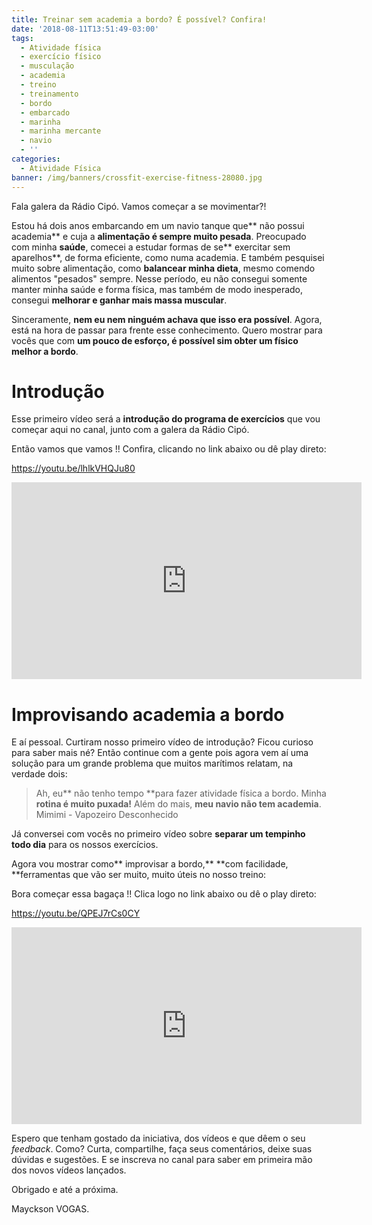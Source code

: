 ```yaml
---
title: Treinar sem academia a bordo? É possível? Confira!
date: '2018-08-11T13:51:49-03:00'
tags:
  - Atividade física
  - exercício físico
  - musculação
  - academia
  - treino
  - treinamento
  - bordo
  - embarcado
  - marinha
  - marinha mercante
  - navio
  - ''
categories:
  - Atividade Física
banner: /img/banners/crossfit-exercise-fitness-28080.jpg
---
```

Fala galera da Rádio Cipó. Vamos começar a se movimentar?!

Estou há dois anos embarcando em um navio tanque que** não possui academia** e cuja a **alimentação é sempre muito pesada**. Preocupado com minha **saúde**, comecei a estudar formas de se** exercitar sem aparelhos**, de forma eficiente, como numa academia. E também pesquisei muito sobre alimentação, como **balancear minha dieta**, mesmo comendo alimentos "pesados" sempre. Nesse período, eu não consegui somente manter minha saúde e forma física, mas também de modo inesperado, consegui **melhorar e ganhar mais massa muscular**.

Sinceramente, **nem eu nem ninguém achava que isso era possível**. Agora, está na hora de passar para frente esse conhecimento. Quero mostrar para vocês que com **um pouco de esforço, é possível sim obter um físico melhor a bordo**.

# Introdução

Esse primeiro vídeo será a **introdução do programa de exercícios** que vou começar aqui no canal, junto com a galera da Rádio Cipó.

Então vamos que vamos !!
 Confira, clicando no link abaixo ou dê play direto:

[https://youtu.be/lhlkVHQJu80
](https://youtu.be/lhlkVHQJu80)

<iframe width="560" height="315" src="https://www.youtube.com/embed/lhlkVHQJu80" frameborder="0" allow="autoplay; encrypted-media" allowfullscreen></iframe>

# Improvisando academia a bordo

E aí pessoal. Curtiram nosso primeiro vídeo de introdução? Ficou curioso para saber mais né? Então continue com a gente pois agora vem aí uma solução para um grande problema que muitos marítimos relatam, na verdade dois:

> Ah, eu** não tenho tempo **para fazer atividade física a bordo. Minha **rotina é muito puxada!** Além do mais, **meu navio não tem academia**. Mimimi - Vapozeiro Desconhecido

Já conversei com vocês no primeiro vídeo sobre **separar um tempinho todo dia** para os nossos exercícios.

Agora vou mostrar como** improvisar a bordo,** **com facilidade, **ferramentas que vão ser muito, muito úteis no nosso treino:

Bora começar essa bagaça !!
 Clica logo no link abaixo ou dê o play direto:

[https://youtu.be/QPEJ7rCs0CY
](https://youtu.be/QPEJ7rCs0CY)

<iframe width="560" height="315" src="https://www.youtube.com/embed/QPEJ7rCs0CY" frameborder="0" allow="autoplay; encrypted-media" allowfullscreen></iframe>

Espero que tenham gostado da iniciativa, dos vídeos e que dêem o seu _feedback_. Como? Curta, compartilhe, faça seus comentários, deixe suas dúvidas e sugestões. E se inscreva no canal para saber em primeira mão dos novos vídeos lançados.

Obrigado e até a próxima.

Mayckson VOGAS.
